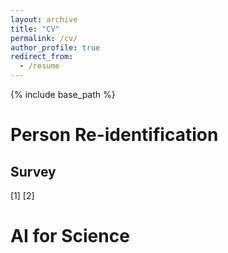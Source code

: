 ```yaml
---
layout: archive
title: "CV"
permalink: /cv/
author_profile: true
redirect_from:
  - /resume
---
```


{% include base_path %}

Person Re-identification
======

Survey 
---
[1]
[2]


AI for Science
======

